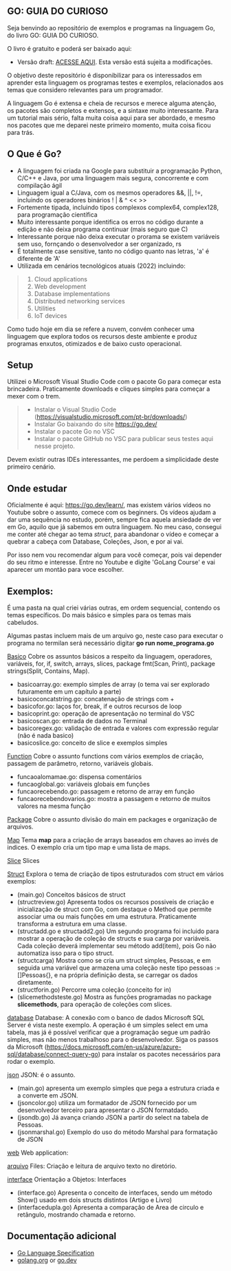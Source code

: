 ## GO: GUIA DO CURIOSO

Seja benvindo ao repositório de exemplos e programas na linguagem Go, do livro GO: GUIA DO CURIOSO.

O livro é gratuito e poderá ser baixado aqui: 

* Versão draft: [ACESSE AQUI](https://drive.google.com/file/d/15TBj6SLhg2Rtqy9UUy2f5RZtiTvtXaQT/view?usp=sharing). Esta versão está sujeita a modificações.

O objetivo deste repositório é disponibilizar para os interessados em aprender esta linguagem os programas testes e exemplos, relacionados aos temas que considero relevantes para um programador.

A linguagem Go é extensa e cheia de recursos e merece alguma atenção, os pacotes são completos e extensos, e a sintaxe muito interessante. Para um tutorial mais sério, falta muita coisa aqui para ser abordado, e mesmo nos pacotes que me deparei neste primeiro momento, muita coisa ficou para trás.

## O Que é Go?

* A linguagem foi criada na Google para substituir a programação Python, C/C++ e Java, por uma linguagem mais segura, concorrente e com compilação ágil
* Linguagem igual a C/Java, com os mesmos operadores &&, ||, !=, incluindo os operadores binários ! | & ^ << >>
* Fortemente tipada, incluindo tipos complexos complex64, complex128, para programação científica
* Muito interessante porque identifica os erros no código durante a edição e não deixa programa continuar (mais seguro que C)
* Interessante porque não deixa executar o prorama se existem variáveis sem uso, fornçando o desenvolvedor a ser organizado, rs
* É totalmente case sensitive, tanto no código quanto nas letras, 'a' é diferente de 'A'
* Utilizada em cenários tecnológicos atuais (2022) incluindo: 
> 1. Cloud applications
> 2. Web development
> 3. Database implementations
> 4. Distributed networking services
> 5. Utilities
> 6. IoT devices

Como tudo hoje em dia se refere a nuvem, convém conhecer uma linguagem que explora todos os recursos deste ambiente e produz programas enxutos, otimizados e de baixo custo operacional.

## Setup
Utilizei o Microsoft Visual Studio Code com o pacote Go para começar esta brincadeira. Praticamente downloads e cliques simples para começar a mexer com o trem.

>* Instalar o Visual Studio Code (https://visualstudio.microsoft.com/pt-br/downloads/)
>* Instalar Go baixando do site https://go.dev/
>* Instalar o pacote Go no VSC
>* Instalar o pacote GitHub no VSC para publicar seus testes aqui nesse projeto.

Devem existir outras IDEs interessantes, me perdoem a simplicidade deste primeiro cenário.

## Onde estudar
Oficialmente é aqui: https://go.dev/learn/, mas existem vários vídeos no Youtube sobre o assunto, comece com os beginners. Os vídeos ajudam a dar uma sequência no estudo, porém, sempre fica aquela ansiedade de ver em Go, aquilo que já sabemos em outra linguagem. No meu caso, consegui me conter até chegar ao tema *struct*, para abandonar o vídeo e começar a quebrar a cabeça com Database, Coleções, Json, e por ai vai.

Por isso nem vou recomendar algum para você começar, pois vai depender do seu ritmo e interesse. Entre no Youtube e digite 'GoLang Course' e vai aparecer um montão para voce escolher.

## Exemplos:
É uma pasta na qual criei várias outras, em ordem sequencial, contendo os temas específicos. Do mais básico e simples para os temas mais cabeludos.

Algumas pastas incluem mais de um arquivo go, neste caso para executar o programa no termilan será necessário digitar **go run nome_programa.go**

[Basico](https://github.com/douglasol/golang/tree/main/basico) Cobre os assuntos básicos a respeito da linguagem, operadores, variáveis, for, if, switch, arrays, slices, package fmt(Scan, Print), package strings(Split, Contains, Map). 
* basicoarray.go: exemplo simples de array (o tema vai ser explorado futuramente em um capítulo a parte)
* basicoconcatstring.go: concatenação de strings com +
* basicofor.go: laços for, break, if e outros recursos de loop
* basicoprint.go: operação de apresentação no terminal do VSC
* basicoscan.go: entrada de dados no Terminal
* basicoregex.go: validação de entrada e valores com expressão regular (não é nada basico)
* basicoslice.go: conceito de slice e exemplos simples 

[Function](https://github.com/douglasol/golang/tree/main/funcao) Cobre o assunto functions com vários exemplos de criação, passagem de parâmetro, retorno, variáveis globais.
* funcaoalomamae.go: dispensa comentários
* funcaoglobal.go: variáveis globais em funções
* funcaorecebendo.go: passagem e retorno de array em função
* funcaorecebendovarios.go: mostra a passagem e retorno de muitos valores na mesma função

[Package](https://github.com/douglasol/golang/tree/main/pacote) Cobre o assunto divisão do main em packages e organização de arquivos.

[Map](https://github.com/douglasol/golang/tree/main/mapa) Tema **map** para a criação de arrays baseados em chaves ao invés de indices. O exemplo cria um tipo map e uma lista de maps.

[Slice](https://github.com/douglasol/golang/tree/main/slice) Slices

[Struct](https://github.com/douglasol/golang/tree/main/struct) Explora o tema de criação de tipos estruturados com struct em vários exemplos:
* (main.go) Conceitos básicos de struct
* (structreview.go) Apresenta todos os recursos possiveis de criação e inicialização de struct com Go, com destaque o Method que permite associar uma ou mais funções em uma estrutura. Praticamente transforma a estrutura em uma classe.
* (structadd.go e structadd2.go) Um segundo programa foi incluido para mostrar a operação de coleção de structs e sua carga por variáveis. Cada coleção deverá implementar seu método add(item), pois Go não automatiza isso para o tipo struct. 
* (structcarga) Mostra como se cria um struct simples, Pessoas, e em seguida uma variável que armazena uma coleção neste tipo  pessoas := []Pessoas{}, e na própria definição desta, se carregar os dados diretamente. 
* (structforin.go) Percorre uma coleção (conceito for in)
* (slicemethodsteste.go) Mostra as funções programadas no package **slicemethods**, para operação de coleções com slices.

[database](https://github.com/douglasol/golang/tree/main/database) Database: A conexão com o banco de dados Microsoft SQL Server é vista neste exemplo. A operação é um simples select em uma tabela, mas já é possível verificar que a programação segue um padrão simples, mas não menos trabalhoso para o desenvolvedor. Siga os passos da Microsoft (https://docs.microsoft.com/en-us/azure/azure-sql/database/connect-query-go) para instalar os pacotes necessários para rodar o exemplo.

[json](https://github.com/douglasol/golang/tree/main/json) JSON: é o assunto. 
* (main.go) apresenta um exemplo simples que pega a estrutura criada e a converte em JSON. 
* (jsoncolor.go) utiliza um formatador de JSON fornecido por um desenvolvedor terceiro para apresentar o JSON formatdado.
* (jsondb.go) Já avança criando JSON a partir do select na tabela de Pessoas.
* (jsonmarshal.go) Exemplo do uso do método Marshal para formatação de JSON

[web](https://github.com/douglasol/golang/tree/main/web) Web application:

[arquivo](https://github.com/douglasol/golang/tree/main/file) Files: Criação e leitura de arquivo texto no diretório.

[interface](https://github.com/douglasol/golang/tree/main/interface) Orientação a Objetos: Interfaces
* (interface.go) Apresenta o conceito de interfaces, sendo um método Show() usado em dois structs distintos (Artigo e Livro)
* (interfacedupla.go) Apresenta a comparação de Area de circulo e retângulo, mostrando chamada e retorno.


## Documentação adicional
* [Go Language Specification](https://go.dev/ref/spec)
* [golang.org](https://golang.org) or [go.dev](https://go.dev/)
